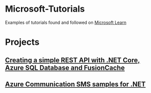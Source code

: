 # Microsoft-Tutorials
Examples of tutorials found and followed on [Microsoft Learn](https://learn.microsoft.com/)

# Projects
## [Creating a simple REST API with .NET Core, Azure SQL Database and FusionCache](https://learn.microsoft.com/en-us/samples/azure-samples/azure-sql-db-fusioncache/creating-a-simple-rest-api-with-net-core-azure-sql-database-and-fusioncache/?tab=tab-created&ns-enrollment-type=Collection&ns-enrollment-id=kkejt58wpq5628)
## [Azure Communication SMS samples for .NET](https://learn.microsoft.com/en-us/samples/azure/azure-sdk-for-net/azure-communication-sms-sdk-samples/?tab=tab-created&ns-enrollment-type=Collection&ns-enrollment-id=kkejt58wpq5628)